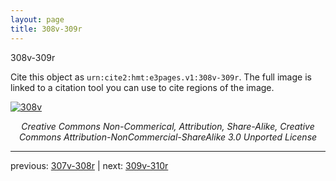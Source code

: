 ```yaml
---
layout: page
title: 308v-309r
---
```


308v-309r

Cite this object as `urn:cite2:hmt:e3pages.v1:308v-309r`.  The full image is linked to a citation tool you can use to cite regions of the image.

[![308v](http://www.homermultitext.org/iipsrv?IIIF=/project/homer/pyramidal/deepzoom/hmt/e3bifolio/v1/null.tif/full/800,/0/default.jpg)](http://www.homermultitext.org/ict2/?urn=urn:cite2:hmt:e3bifolio.v1:null) 

<p style="text-align: center; font-style: italic;">Creative Commons Non-Commerical, Attribution, Share-Alike, Creative Commons Attribution-NonCommercial-ShareAlike 3.0 Unported License</p>

---

previous: [307v-308r](../307v-308r/) | next: [309v-310r](../309v-310r/)